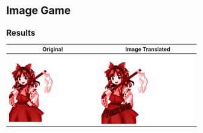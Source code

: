 # Image Game

## Results

| Original | Image Translated |
|----------|------------------|
| ![ReimuResult](https://github.com/IkuTronHD/Touhou-Kagehakuchuumu---Shadow-Daydream/blob/main/Game/Reimu_Results_base.png) | ![ReimuResultEN](https://github.com/IkuTronHD/Touhou-Kagehakuchuumu---Shadow-Daydream/blob/main/Game/Reimu_Results_en.png) |
